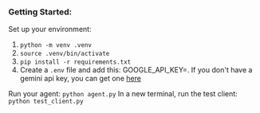 ### Getting Started:

Set up your environment:
1. `python -m venv .venv`
2. `source .venv/bin/activate`
3. `pip install -r requirements.txt`
4. Create a `.env` file and add this: GOOGLE_API_KEY=<your-api-key>. If you don't have a gemini api key, you can get one [here](https://aistudio.google.com/apikey)

Run your agent: `python agent.py`
In a new terminal, run the test client: `python test_client.py`
